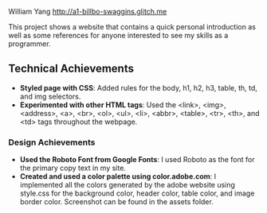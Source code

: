William Yang
http://a1-billbo-swaggins.glitch.me

This project shows a website that contains a quick personal introduction as well as some references for anyone interested to see my skills as a programmer.

## Technical Achievements
- **Styled page with CSS**: Added rules for the body, h1, h2, h3, table, th, td, and img selectors.
- **Experimented with other HTML tags**: Used the \<link\>, \<img\>, <address\>, \<a\>, \<br\>, \<ol\>, \<ul\>, \<li\>, \<abbr\>, \<table\>, \<tr\>, \<th\>, and \<td\> tags throughout the webpage.

### Design Achievements
- **Used the Roboto Font from Google Fonts**: I used Roboto as the font for the primary copy text in my site.
- **Created and used a color palette using color.adobe.com**: I implemented all the colors generated by the adobe website using style.css for the background color, header color, table color, and image border color. Screenshot can be found in the assets folder.

